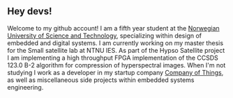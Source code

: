 ## Hey devs!

Welcome to my github account! I am a fifth year student at the [Norwegian University of Science and Technology](https://www.ntnu.no/), specializing within design of embedded and digital systems. I am currently working on my master thesis for the Small satellite lab at NTNU IES. As part of the Hypso Satellite project I am implementing a high throughput FPGA implementation of the CCSDS 123.0 B-2 algorithm for compression of hyperspectral images. When I'm not studying I work as a developer in my startup company [Company of Things](https://cot.as), as well as miscellaneous side projects within embedded systems engineering.

